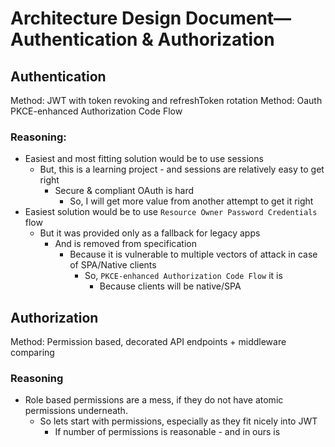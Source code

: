 # Architecture Design Document—Authentication & Authorization

## Authentication

Method: JWT with token revoking and refreshToken rotation
Method: Oauth PKCE-enhanced Authorization Code Flow

### Reasoning:
* Easiest and most fitting solution would be to use sessions 
  * But, this is a learning project - and sessions are relatively easy to get right
    * Secure & compliant OAuth is hard
      * So, I will get more value from another attempt to get it right
* Easiest solution would be to use `Resource Owner Password Credentials` flow
  * But it was provided only as a fallback for legacy apps 
    * And is removed from specification
      * Because it is vulnerable to multiple vectors of attack in case of SPA/Native clients
        * So, `PKCE-enhanced Authorization Code Flow` it is 
          * Because clients will be native/SPA

## Authorization

Method: Permission based, decorated API endpoints + middleware comparing 

### Reasoning

* Role based permissions are a mess, if they do not have atomic permissions underneath.
  * So lets start with permissions, especially as they fit nicely into JWT
    * If number of permissions is reasonable - and in ours is 